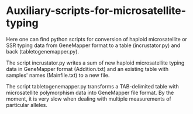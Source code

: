 # Auxiliary-scripts-for-microsatellite-typing 
Here one can find python scripts for conversion of haploid microsatellite or SSR typing data from GeneMapper format to a table (incrustator.py) and back (tabletogenemapper.py).

The script incrustator.py writes a sum of new haploid microsatellite typing data in GeneMapper format (Addition.txt) and an existing table with samples' names (Mainfile.txt) to a new file.

The script tabletogenemapper.py transforms a TAB-delimited table with microsatellite polymorphism data into GeneMapper file format.
By the moment, it is very slow when dealing with multiple measurements of particular alleles.
